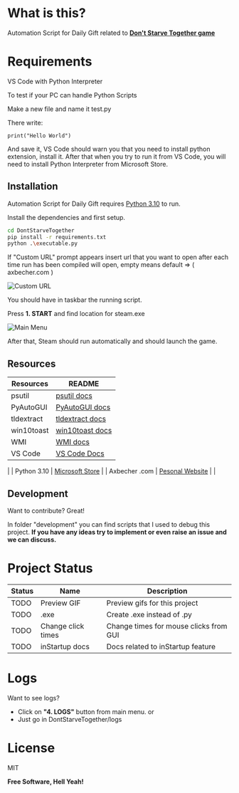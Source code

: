 # What is this?

Automation Script for Daily Gift related to **[Don't Starve Together game]( https://store.steampowered.com/app/322330/Dont_Starve_Together/)**

# Requirements

VS Code with Python Interpreter

To test if your PC can handle Python Scripts

Make a new file and name it test.py

There write:
```
print("Hello World")
```

And save it, VS Code should warn you that you need to install python extension, install it.
After that when you try to run it from VS Code, you will need to install Python Interpreter from Microsoft Store.

## Installation

Automation Script for Daily Gift requires [Python 3.10](https://apps.microsoft.com/store/detail/python-310/9PJPW5LDXLZ5?hl=de-at&gl=at) to run.

Install the dependencies and first setup.

```sh
cd DontStarveTogether
pip install -r requirements.txt
python .\executable.py
```

If "Custom URL" prompt appears insert url that you want to open after each time run has been compiled will open, empty means default => ( axbecher.com )

![Custom URL](https://i.imgur.com/wtFj89x.png)

You should have in taskbar the running script.

Press **1. START** and find location for steam.exe

![Main Menu](https://i.imgur.com/D4ELMl2.png)

After that, Steam should run automatically and should launch the game.

## Resources

| Resources | README |
| ------ | ------ |
| psutil | [psutil docs](https://psutil.readthedocs.io/en/latest/) |
| PyAutoGUI | [PyAutoGUI docs](https://pyautogui.readthedocs.io/en/latest/) |
| tldextract | [tldextract docs](https://pypi.org/project/tldextract/) |
| win10toast | [win10toast docs](https://pypi.org/project/win10toast/) |
| WMI | [WMI docs](https://pypi.org/project/WMI/) |
| VS Code | [VS Code Docs](https://code.visualstudio.com/docs) |
|
| Python 3.10 | [Microsoft Store](https://apps.microsoft.com/store/detail/python-310/9PJPW5LDXLZ5?hl=de-at&gl=at) |
| Axbecher .com | [Pesonal Website](https://axbecher.com) |
| 


## Development

Want to contribute? Great!

In folder "development" you can find scripts that I used to debug this project.
**If you have any ideas try to implement or even raise an issue and we can discuss.**

# Project Status

| Status | Name | Description |
| ------- |  --- | --- |
| TODO | Preview GIF | Preview gifs for this project |
| TODO | .exe | Create .exe instead of .py |
| TODO | Change click times | Change times for mouse clicks from GUI |
| TODO | inStartup docs | Docs related to inStartup feature |

# Logs

Want to see logs?

- Click on **"4. LOGS"** button from main menu.
or
- Just go in DontStarveTogether/logs

# License

MIT

**Free Software, Hell Yeah!**

